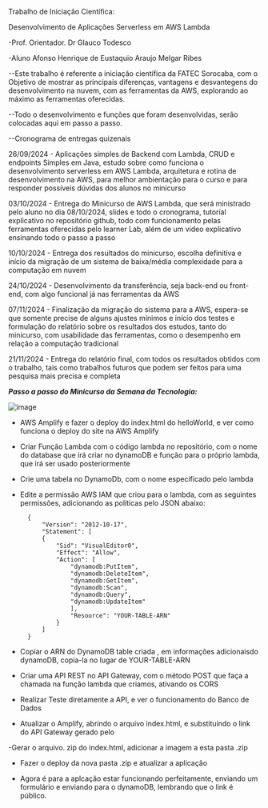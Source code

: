Trabalho de Iniciação Científica:

Desenvolvimento de Aplicações Serverless em AWS Lambda

-Prof. Orientador. Dr Glauco Todesco

-Aluno Afonso Henrique de Eustaquio Araujo Melgar Ribes

--Este trabalho é referente a iniciação científica da FATEC Sorocaba, com o Objetivo de mostrar as principais diferenças, vantagens e desvantegens do desenvolvimento na nuvem, com as ferramentas da AWS, explorando ao máximo as ferramentas oferecidas.

--Todo o desenvolvimento e funções que foram desenvolvidas, serão colocadas aqui em passo a passo.

--Cronograma de entregas quizenais

26/09/2024 - Aplicações simples de Backend com Lambda, CRUD e endpoints Simples em Java, estudo sobre como funciona o desenvolvimento serverless em AWS Lambda, arquitetura e rotina de desenvolvimento na AWS, para melhor ambientação para o curso e para responder possíveis dúvidas dos alunos no minicurso

03/10/2024 - Entrega do Minicurso de AWS Lambda, que será ministrado pelo aluno no dia 08/10/2024, slides e todo o cronograma, tutorial explicativo no repositório github, todo com funcionamento pelas ferramentas oferecidas pelo learner Lab, além de um video explicativo ensinando todo o passo a passo

10/10/2024 - Entrega dos resultados do minicurso, escolha definitiva e início da migração de um sistema de baixa/média complexidade para a computação em nuvem

24/10/2024 - Desenvolvimento da transferência, seja back-end ou front-end, com algo funcional já nas ferramentas da AWS

07/11/2024 - Finalização da migração do sistema para a AWS, espera-se que somente precise de alguns ajustes mínimos e início dos testes e formulação do relatório sobre os resultados dos estudos, tanto do minicurso, com usabilidade das ferramentas, como o desempenho em relação a computação tradicional

21/11/2024 - Entrega do relatório final, com todos os resultados obtidos com o trabalho, tais como trabalhos futuros que podem ser feitos para uma pesquisa mais precisa e completa

***Passo a passo do Minicurso da Semana da Tecnologia:***

![image](https://github.com/user-attachments/assets/ed12b51c-1b5c-4a8c-bfc9-f5afc7ced5f6)

- AWS Amplify e fazer o deploy do index.html do helloWorld, e ver como funciona o deploy do site na AWS Amplify

- Criar Função Lambda com o código lambda no repositório, com o nome do database que irá criar no dynamoDB e função para o próprio lambda, que irá ser usado posteriormente

- Crie uma tabela no DynamoDb, com o nome especificado pelo lambda

- Edite a permissão AWS IAM que criou para o lambda, com as seguintes permissões, adicionando as políticas pelo JSON abaixo:

        {
            "Version": "2012-10-17",
            "Statement": [
            {
                "Sid": "VisualEditor0",
                "Effect": "Allow",
                "Action": [  
                    "dynamodb:PutItem",
                    "dynamodb:DeleteItem",
                    "dynamodb:GetItem",
                    "dynamodb:Scan",
                    "dynamodb:Query",
                    "dynamodb:UpdateItem"
                    ],
                    "Resource": "YOUR-TABLE-ARN"
                }
            ]
        }

- Copiar o ARN do DynamoDB table criada , em informações adicionaisdo dynamoDB, copia-la no lugar de YOUR-TABLE-ARN

- Criar uma API REST no API Gateway, com o método POST que faça a chamada na função lambda que criamos, ativando os CORS

- Realizar Teste diretamente a API, e ver o funcionamento do Banco de Dados

- Atualizar o Amplify, abrindo o arquivo index.html, e substituindo o link do API Gateway gerado pelo

-Gerar o arquivo. zip do index.html, adicionar a imagem a esta pasta .zip

- Fazer o deploy da nova pasta .zip e atualizar a aplicação

- Agora é para a aplcação estar funcionando perfeitamente, enviando um formulário e enviando para o dynamoDB, lembrando que o link é público.

